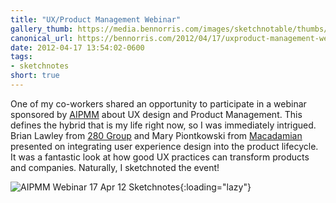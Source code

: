 ```yaml
---
title: "UX/Product Management Webinar"
gallery_thumb: https://media.bennorris.com/images/sketchnotable/thumbs/aipmm-2012-sketchnote.jpg
canonical_url: https://bennorris.com/2012/04/17/uxproduct-management-webinar
date: 2012-04-17 13:54:02-0600
tags:
- sketchnotes
short: true
---
```


One of my co-workers shared an opportunity to participate in a webinar sponsored by <a href="http://www.aipmm.com/" target="_blank">AIPMM</a> about UX design and Product Management. This defines the hybrid that is my life right now, so I was immediately intrigued. Brian Lawley from <a href="http://www.280group.com/" target="_blank">280 Group</a> and Mary Piontkowski from <a href="http://www.macadamian.com/" target="_blank">Macadamian</a> presented on integrating user experience design into the product lifecycle. It was a fantastic look at how good UX practices can transform products and companies. Naturally, I sketchnoted the event!

![AIPMM Webinar 17 Apr 12 Sketchnotes](https://media.bennorris.com/images/sketchnotable/general/aipmm-2012-sketchnote.jpg){:loading="lazy"}
